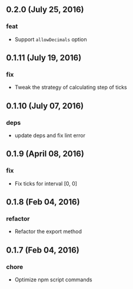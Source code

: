 ## 0.2.0 (July 25, 2016)

### feat

- Support `allowDecimals` option

## 0.1.11 (July 19, 2016)

### fix

- Tweak the strategy of calculating step of ticks

## 0.1.10 (July 07, 2016)

### deps

- update deps and fix lint error

## 0.1.9 (April 08, 2016)

### fix

- Fix ticks for interval [0, 0]

## 0.1.8 (Feb 04, 2016)

### refactor

- Refactor the export method

## 0.1.7 (Feb 04, 2016)

### chore

- Optimize npm script commands
